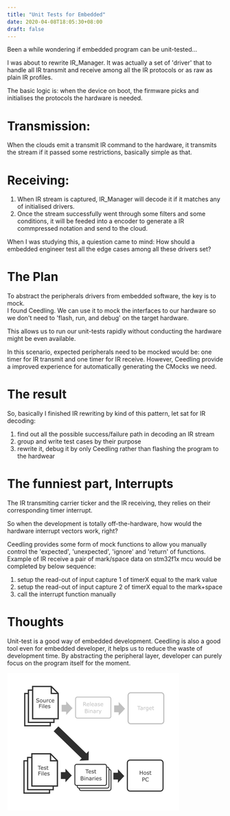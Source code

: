 ```yaml
---
title: "Unit Tests for Embedded"
date: 2020-04-08T18:05:30+08:00
draft: false
---
```


Been a while wondering if embedded program can be unit-tested...  

I was about to rewrite IR_Manager. It was actually a set of 'driver' that to handle all IR transmit and receive among all the IR protocols or as raw as plain IR profiles.  

The basic logic is: when the device on boot, the firmware picks and initialises the protocols the hardware is needed.  

# Transmission:  
When the clouds emit a transmit IR command to the hardware, it transmits the stream if it passed some restrictions, basically simple as that.  

# Receiving:  
1. When IR stream is captured, IR_Manager will decode it if it matches any of initialised drivers.  
2. Once the stream successfully went through some filters and some conditions, it will be feeded into a encoder to generate a IR commpressed notation and send to the cloud.    

When I was studying this, a quiestion came to mind: How should a embedded engineer test all the edge cases among all these drivers set?  

# The Plan  
To abstract the peripherals drivers from embedded software, the key is to mock.  
I found Ceedling. We can use it to mock the interfaces to our hardware so we don't need to 'flash, run, and debug' on the target hardware.  

This allows us to run our unit-tests rapidly without conducting the hardware might be even available.  

In this scenario, expected peripherals need to be mocked would be: one timer for IR transmit and one timer for IR receive. However, Ceedling provide a improved experience for automatically generating the CMocks we need.

# The result  
So, basically I finished IR rewriting by kind of this pattern, let sat for IR decoding:  

1. find out all the possible success/failure path in decoding an IR stream  
2. group and write test cases by their purpose  
3. rewrite it, debug it by only Ceedling rather than flashing the program to the hardwear  

# The funniest part, Interrupts  
The IR transmiting carrier ticker and the IR receiving, they relies on their corresponding timer interrupt.  

So when the development is totally off-the-hardware, how would the hardware interrupt vectors work, right?  

Ceedling provides some form of mock functions to allow you manually control the 'expected', 'unexpected', 'ignore' and 'return' of functions.  
Example of IR receive a pair of mark/space data on stm32f1x mcu would be completed by below sequence:  
1. setup the read-out of input capture 1 of timerX equal to the mark value
2. setup the read-out of input capture 2 of timerX equal to the mark+space  
3. call the interrupt function manually

# Thoughts  
Unit-test is a good way of embedded development. Ceedling is also a good tool even for embedded developer, it helps us to reduce the waste of development time. By abstracting the peripheral layer, developer can purely focus on the program itself for the moment.  

![](/posts/images/unit_test1.png)